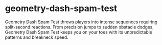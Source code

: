 # geometry-dash-spam-test
Geometry Dash Spam Test throws players into intense sequences requiring split-second reactions. From precision jumps to sudden obstacle dodges, Geometry Dash Spam Test keeps you on your toes with its unpredictable patterns and breakneck speed.
